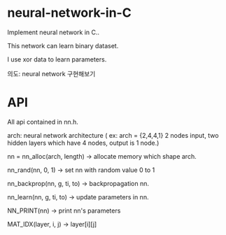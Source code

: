 # neural-network-in-C
Implement neural network in C..

This network can learn binary dataset.

I use xor data to learn parameters. 

의도: neural network 구현해보기


# API
All api contained in nn.h.

arch: neural network architecture ( ex: arch = {2,4,4,1} 2 nodes input, two hidden layers which have 4 nodes, output is 1 node.) 

nn = nn_alloc(arch, length) -> allocate memory which shape arch.

nn_rand(nn, 0, 1) -> set nn with random value 0 to 1 

nn_backprop(nn, g, ti, to) -> backpropagation nn.

nn_learn(nn, g, ti, to) -> update parameters in nn.

NN_PRINT(nn) -> print nn's parameters 

MAT_IDX(layer, i, j) -> layer[i][j]
